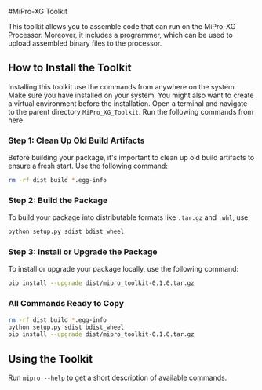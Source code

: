 #MiPro-XG Toolkit

This toolkit allows you to assemble code that can run on the MiPro-XG Processor. Moreover, it includes a programmer, which can be used to upload assembled binary files to the processor. 
 
## How to Install the Toolkit
Installing this toolkit use the commands from anywhere on the system. Make sure you have installed on your system. You might also want to create a virtual environment before the installation.
Open a terminal and navigate to the parent directory `MiPro_XG_Toolkit`. Run the following commands from here.

### Step 1: Clean Up Old Build Artifacts

Before building your package, it's important to clean up old build artifacts to ensure a fresh start. Use the following command:

```bash
rm -rf dist build *.egg-info
```

### Step 2: Build the Package

To build your package into distributable formats like `.tar.gz` and `.whl`, use:

```bash
python setup.py sdist bdist_wheel
```

### Step 3: Install or Upgrade the Package

To install or upgrade your package locally, use the following command:

```bash
pip install --upgrade dist/mipro_toolkit-0.1.0.tar.gz
```

### All Commands Ready to Copy
```bash
rm -rf dist build *.egg-info
python setup.py sdist bdist_wheel
pip install --upgrade dist/mipro_toolkit-0.1.0.tar.gz
```


## Using the Toolkit
Run `mipro --help` to get a short description of available commands. 